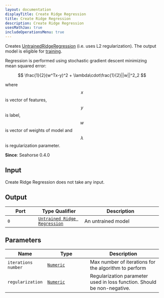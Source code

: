 ```yaml
---
layout: documentation
displayTitle: Create Ridge Regression
title: Create Ridge Regression
description: Create Ridge Regression
usesMathJax: true
includeOperationsMenu: true
---
```


Creates
[UntrainedRidgeRegression](../classes/untrained_ridge_regression.html)
(i.e. uses L2 regularization). The output model is eligible for
[training](train_regressor.html).

Regression is performed using stochastic gradient descent
minimizing mean squared error:

$$ \frac{1}{2}(w^Tx-y)^2 + \lambda\cdot\frac{1}{2}||w||^2_2 $$

where $$ x $$
is vector of features, $$ y $$ is label, $$ w $$ is vector of weights of model
and $$ \lambda $$ is regularization parameter.

**Since**: Seahorse 0.4.0

## Input

Create Ridge Regression does not take any input.

## Output

<table>
  <thead>
    <tr>
      <th style="width:20%">Port</th>
      <th style="width:30%">Type Qualifier</th>
      <th style="width:50%">Description</th>
    </tr>
  </thead>
  <tbody>
    <tr>
      <td>
        <code>0</code>
      </td>
      <td>
        <code><a href="../classes/untrained_ridge_regression.html">Untrained Ridge Regression</a></code>
      </td>
      <td>An untrained model</td>
    </tr>
  </tbody>
</table>

## Parameters

<table class="table">
  <thead>
    <tr>
      <th style="width:20%">Name</th>
      <th style="width:30%">Type</th>
      <th style="width:50%">Description</th>
    </tr>
  </thead>
  <tbody>
    <tr>
      <td><code>iterations number</code></td>
      <td><code><a href="../parameters.html#numeric">Numeric</a></code></td>
      <td>Max number of iterations for the algorithm to perform</td>
    </tr>
    <tr>
      <td><code>regularization</code></td>
      <td><code><a href="../parameters.html#numeric">Numeric</a></code></td>
      <td>Regularization parameter used in loss function. Should be non-negative.
      </td>
    </tr>
  </tbody>
</table>
